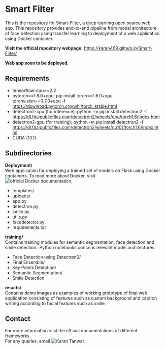 # Smart Filter

This is the repository for Smart-Filter, a deep learning open source web app. This repository provides end-to-end pipeline from model architecture of face detection using transfer learning to deployment of a web application using Docker container.  
  
**Visit the official repository webpage:** https://karan469.github.io/Smart-Filter/

**Web app soon to be deployed.**

## Requirements
- tensorflow-cpu==2.2
- pytorch==1.6.0+cpu: pip install torch==1.6.0+cpu torchvision==0.7.0+cpu -f https://download.pytorch.org/whl/torch_stable.html
- detectron2-cpu (for inference): python -m pip install detectron2 -f https://dl.fbaipublicfiles.com/detectron2/wheels/cpu/torch1.6/index.html
- detectron2-gpu (for training): python -m pip install detectron2 -f https://dl.fbaipublicfiles.com/detectron2/wheels/cu101/torch1.6/index.html
- CUDA (10.1)

## Subdirectories

**Deployment/**  
Web application for deploying a trained set of models on Flask using Docker containers. To read more about Docker, visit ![official Docker documentation](https://docs.docker.com/).
  - templates/
  - uploads/
  - app.py
  - detectron.py
  - smile.py
  - utils.py
  - facedetector.py
  - requirements.txt

**training/**  
Contains training modules for semantic segmentation, face detection and smile detection. iPython notebooks contains relevant model architectures.
  - Face Detection using Detectron2/
  - Final Ensemble/
  - Key Points Detection/
  - Semantic Segmentation/
  - Smile Detection

**results/**  
Contains demo images as examples of working prototype of final web application consisting of features such as custom background and caption writing according to facial features such as smile.

## Contact  
For more information visit the official documentations of different frameworks.  
For any queries, email ![Karan Tanwar](mailto://tkaran.iitd@gmail.com).
